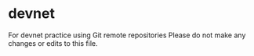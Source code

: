 # devnet
For devnet practice using Git remote repositories
Please do not make any changes or edits to this file.
